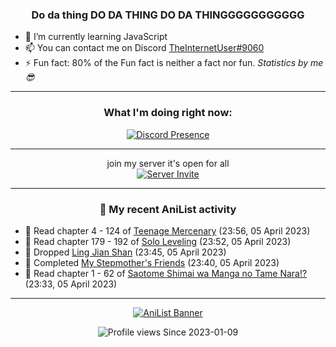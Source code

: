 <div align="center">

### Do da thing DO DA THING DO DA THINGGGGGGGGGGG
</div>

- 🌱 I’m currently learning JavaScript
- 📫 You can contact me on Discord [TheInternetUser#9060](https://discord.com/users/534117072796385300)
- ⚡ Fun fact: 80% of the Fun fact is neither a fact nor fun. _Statistics by me 😎_
<hr>

<div align="center">

### What I'm doing right now:
[![Discord Presence](https://lanyard.cnrad.dev/api/534117072796385300)](https://discord.com/users/534117072796385300)
<hr>

join my server it's open for all <br>
[![Server Invite](https://invidget.switchblade.xyz/bfYgVHxrSs)](https://discord.gg/bfYgVHxrSs)

<hr>
  
### 🌸 My recent AniList activity

</div>

<!-- ANILIST_ACTIVITY:start -->

-   📖 Read chapter 4 - 124 of [Teenage Mercenary](https://anilist.co/manga/126297) (23:56, 05 April 2023)
-   📖 Read chapter 179 - 192 of [Solo Leveling](https://anilist.co/manga/105398) (23:52, 05 April 2023)
-   📖 Dropped [Ling Jian Shan](https://anilist.co/manga/86733) (23:45, 05 April 2023)
-   📖 Completed [My Stepmother's Friends](https://anilist.co/manga/119648) (23:40, 05 April 2023)
-   📖 Read chapter 1 - 62 of [Saotome Shimai wa Manga no Tame Nara!?](https://anilist.co/manga/103621) (23:33, 05 April 2023)

<!-- ANILIST_ACTIVITY:end -->
<hr>

<div align="center">

[![AniList Banner](https://img.anili.st/User/929966)](https://anilist.co/user/TheInternetUser)

![Profile views](https://gpvc.arturio.dev/TheInternetUse7) Since 2023-01-09

</div>
